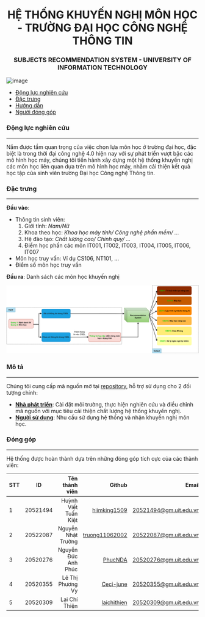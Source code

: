 <div align="center">

  # HỆ THỐNG KHUYẾN NGHỊ MÔN HỌC - TRƯỜNG ĐẠI HỌC CÔNG NGHỆ THÔNG TIN
  ### SUBJECTS RECOMMENDATION SYSTEM - UNIVERSITY OF INFORMATION TECHNOLOGY
</div>

![image](https://github.com/HiImKing1509/uit_subjects_recommendation_system/assets/84212036/8f6a314a-c8eb-4d73-8d94-90803a005665)

* [Động lực nghiên cứu](#dlnc)
* [Đặc trưng](#dt)
* [Hướng dẫn](#hdsd)
* [Người đóng góp](#ndg)

<a name="dlnc"></a>
### Động lực nghiên cứu
___
Nắm được tầm quan trọng của việc chọn lựa môn học ở trường đại học, đặc biệt là trong thời đại công nghệ 4.0 hiện nay với sự phát triển vượt bậc các mô hình học máy, chúng tôi tiến hành xây dựng một hệ thống khuyến nghị các môn học liên quan dựa trên mô hình học máy, nhằm cải thiện kết quả học tập của sinh viên trường Đại học Công nghệ Thông tin.

<a name="dt"></a>
### Đặc trưng
___
**Đầu vào**:
- Thông tin sinh viên:
    1. Giới tính: *Nam/Nữ*
    2. Khoa theo học: *Khoa học máy tính/ Công nghệ phần mềm/ ...*
    3. Hệ đào tạo: *Chất lượng cao/ Chính quy/ ...*
    4. Điểm học phần các môn IT001, IT002, IT003, IT004, IT005, IT006, IT007 
- Môn học truy vấn: Ví dụ CS106, NT101, ...
- Điểm số môn học truy vấn

**Đầu ra**: Danh sách các môn học khuyến nghị

![Alt Text](./images/input_output.png)

<a name="hdsd"></a>
### Mô tả
___

Chúng tôi cung cấp mã nguồn mở tại <a href=https://github.com/HiImKing1509/uit_subjects_recommendation_system>repository</a>, hỗ trợ sử dụng cho 2 đối tượng chính:

- **<a href="https://github.com/HiImKing1509/uit_subjects_recommendation_system/blob/master/README_implementation.md">Nhà phát triển</a>**: Cài đặt môi trường, thực hiện nghiên cứu và điều chỉnh mã nguồn với mục tiêu cải thiện chất lượng hệ thống khuyến nghị. 
- **<a href="https://github.com/HiImKing1509/uit_subjects_recommendation_system/blob/master/README_inference.md">Người sử dụng</a>**: Nhu cầu sử dụng hệ thống và nhận khuyến nghị môn học.

<a name="ndg"></a>
### Đóng góp
___
Hệ thống được hoàn thành dựa trên những đóng góp tích cực của các thành viên:

| STT    | ID          | Tên thành viên              | Github                                               | Email                   |
| ------ |:-------------:| ----------------------:|-----------------------------------------------------:|-------------------------:
| 1      | 20521494      | Huỳnh Viết Tuấn Kiệt |[hiimking1509](https://github.com/HiImKing1509)          |20521494@gm.uit.edu.vn   |
| 2      | 20522087      | Nguyễn Nhật Trường |[truong11062002](https://github.com/truong11062002)          |20522087@gm.uit.edu.vn   |
| 3      | 20520276      | Nguyễn Đức Anh Phúc |[PhucNDA](https://github.com/PhucNDA)          |20520276@gm.uit.edu.vn   |
| 4      | 20520355      | Lê Thị Phương Vy |[Ceci-june](https://github.com/Ceci-june)          |20520355@gm.uit.edu.vn   |
| 5      | 20520309      | Lại Chí Thiện |[laichithien](https://github.com/laichithien)          |20520309@gm.uit.edu.vn   |
